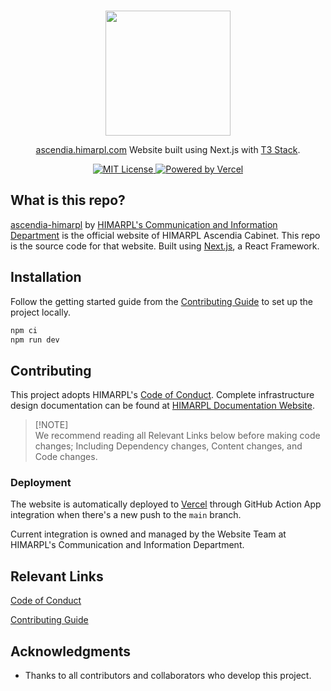 <p align="center">
  <br />
  <a href="https://www.himarpl.com">
    <picture>
      <source media="(prefers-color-scheme: dark)" srcset="https://cdn.jsdelivr.net/gh/himarplupi/assets-himarpl@v1.3.5/images/logo/logo-landscape-dark.png">
      <img src="https://cdn.jsdelivr.net/gh/himarplupi/assets-himarpl@v1.3.5/images/logo/logo-landscape-light.png" width="200px">
    </picture>
  </a>
</p>

<p align="center">
  <a href="https://ascendia.himarpl.com">ascendia.himarpl.com</a> Website built using Next.js with <a href="https://create.t3.gg/en/introduction">T3 Stack</a>.
</p>

<p align="center">
  <a title="MIT License" href="LICENSE">
    <img src="https://img.shields.io/badge/license-MIT-blue" alt="MIT License" />
  </a>
  <a title="Vercel" href="https://vercel.com">
    <picture>
      <source media="(prefers-color-scheme: dark)" srcset="https://img.shields.io/badge/powered%20by-Vercel%20%E2%96%B2-white">
      <img src="https://img.shields.io/badge/powered%20by-Vercel%20%E2%96%B2-black" alt="Powered by Vercel">
    </picture>
  </a>
  <br />
</p>

## What is this repo?

[ascendia-himarpl](https://ascendia.himarpl.com/) by [HIMARPL's Communication and Information Department](https://www.himarpl.com/about/be/kominfo) is the official website of HIMARPL Ascendia Cabinet. This repo is the source code for that website. Built using [Next.js](https://nextjs.org), a React Framework.

## Installation

Follow the getting started guide from the [Contributing Guide][] to set up the project locally.

```bash
npm ci
npm run dev
```

## Contributing

This project adopts HIMARPL's [Code of Conduct][].
Complete infrastructure design documentation can be found at [HIMARPL Documentation Website](https://docs.himarpl.com).

> \[!NOTE]\
> We recommend reading all Relevant Links below before making code changes; Including Dependency changes, Content changes, and Code changes.

### Deployment

The website is automatically deployed to [Vercel](https://vercel.com) through GitHub Action App integration when there's a new push to the `main` branch.

Current integration is owned and managed by the Website Team at HIMARPL's Communication and Information Department.

## Relevant Links

[Code of Conduct][]

[Contributing Guide][]

## Acknowledgments

- Thanks to all contributors and collaborators who develop this project.

[code of conduct]: https://github.com/himarplupi/ascendia-himarpl/blob/main/CODE_OF_CONDUCT.md
[contributing guide]: https://github.com/himarplupi/ascendia-himarpl/blob/main/CONTRIBUTING.md
